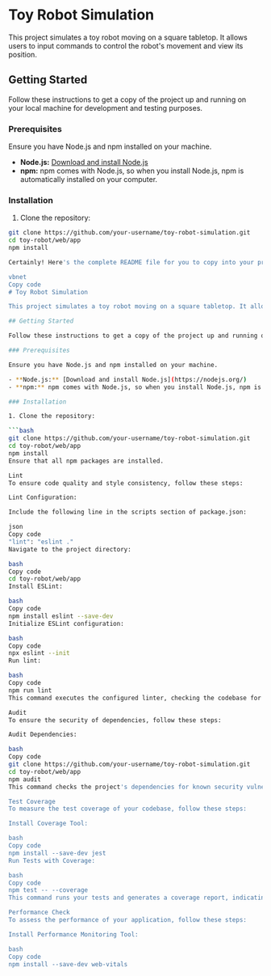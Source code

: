 # Toy Robot Simulation

This project simulates a toy robot moving on a square tabletop. It allows users to input commands to control the robot's movement and view its position.

## Getting Started

Follow these instructions to get a copy of the project up and running on your local machine for development and testing purposes.

### Prerequisites

Ensure you have Node.js and npm installed on your machine.

- **Node.js:** [Download and install Node.js](https://nodejs.org/)
- **npm:** npm comes with Node.js, so when you install Node.js, npm is automatically installed on your computer.

### Installation

1. Clone the repository:

```bash
git clone https://github.com/your-username/toy-robot-simulation.git
cd toy-robot/web/app
npm install

Certainly! Here's the complete README file for you to copy into your project:

vbnet
Copy code
# Toy Robot Simulation

This project simulates a toy robot moving on a square tabletop. It allows users to input commands to control the robot's movement and view its position.

## Getting Started

Follow these instructions to get a copy of the project up and running on your local machine for development and testing purposes.

### Prerequisites

Ensure you have Node.js and npm installed on your machine.

- **Node.js:** [Download and install Node.js](https://nodejs.org/)
- **npm:** npm comes with Node.js, so when you install Node.js, npm is automatically installed on your computer.

### Installation

1. Clone the repository:

```bash
git clone https://github.com/your-username/toy-robot-simulation.git
cd toy-robot/web/app
npm install
Ensure that all npm packages are installed.

Lint
To ensure code quality and style consistency, follow these steps:

Lint Configuration:

Include the following line in the scripts section of package.json:

json
Copy code
"lint": "eslint ."
Navigate to the project directory:

bash
Copy code
cd toy-robot/web/app
Install ESLint:

bash
Copy code
npm install eslint --save-dev
Initialize ESLint configuration:

bash
Copy code
npx eslint --init
Run lint:

bash
Copy code
npm run lint
This command executes the configured linter, checking the codebase for syntax errors, style violations, and other issues.

Audit
To ensure the security of dependencies, follow these steps:

Audit Dependencies:

bash
Copy code
git clone https://github.com/your-username/toy-robot-simulation.git
cd toy-robot/web/app
npm audit
This command checks the project's dependencies for known security vulnerabilities by analyzing the npm package tree. Regularly auditing dependencies helps ensure that the application remains secure and protected against potential security threats arising from vulnerable dependencies.

Test Coverage
To measure the test coverage of your codebase, follow these steps:

Install Coverage Tool:

bash
Copy code
npm install --save-dev jest
Run Tests with Coverage:

bash
Copy code
npm test -- --coverage
This command runs your tests and generates a coverage report, indicating which parts of your code are covered by tests and which are not.

Performance Check
To assess the performance of your application, follow these steps:

Install Performance Monitoring Tool:

bash
Copy code
npm install --save-dev web-vitals